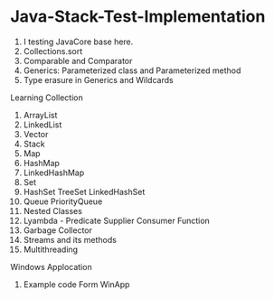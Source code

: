 # Java-Stack-Test-Implementation
1. I testing JavaCore base here.
2. Collections.sort 
3. Comparable and Comparator
4. Generics: Parameterized class and Parameterized method
5. Type erasure in Generics and Wildcards

Learning Collection
1. ArrayList
2. LinkedList
3. Vector
4. Stack
5. Map
6. HashMap
7. LinkedHashMap
8. Set
9. HashSet TreeSet LinkedHashSet
10. Queue PriorityQueue
11. Nested Classes
12. Lyambda - Predicate Supplier Consumer Function
13. Garbage Collector
14. Streams and its methods
15. Multithreading


Windows Applocation
1. Example code Form WinApp
